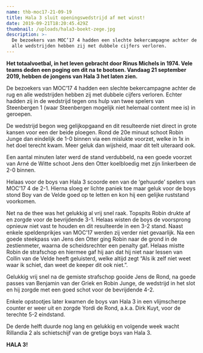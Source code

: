 ```yaml
---
name: thb-moc17-21-09-19
title: Hala 3 sluit openingswedstrijd af met winst!
date: 2019-09-21T18:20:45.429Z
thumbnail: /uploads/hala3-boekt-zege.jpg
description: >-
  De bezoekers van MOC’17 4 hadden een slechte bekercampagne achter de rug en
  alle wedstrijden hebben zij met dubbele cijfers verloren.
---
```

**Het totaalvoetbal, in het leven gebracht door Rinus Michels in 1974. Vele teams deden een poging om dit na te bootsen. Vandaag 21 september 2019, hebben de jongens van Hala 3 het laten zien.** 



De bezoekers van MOC’17 4 hadden een slechte bekercampagne achter de rug en alle wedstrijden hebben zij met dubbele cijfers verloren. Echter hadden zij in de wedstrijd tegen ons hulp van twee spelers van Steenbergen 1 (waar Steenbergen mogelijk niet helemaal content mee is) in geroepen. 

De wedstrijd begon weg gelijkopgaand en dit resulteerde niet direct in grote kansen voor een der beide ploegen. Rond de 20e minuut schoot Robin Junge dan eindelijk de 1-0 binnen via een mislukte voorzet, welke in 1x in het doel terecht kwam. Meer geluk dan wijsheid, maar dit telt uiteraard ook. 

Een aantal minuten later werd de stand verdubbeld, na een goede voorzet van Arné de Witte schoot Jens den Otter koelbloedig met zijn linkerbeen de 2-0 binnen. 

Helaas voor de boys van Hala 3 scoorde een van de ‘gehuurde’ spelers van MOC’17 4 de 2-1. Hierna sloeg er lichte paniek toe maar geluk voor de boys stond Boy van de Velde goed op te letten en kon hij een gelijke ruststand voorkomen. 

Net na de thee was het gelukkig al vrij snel raak. Topspits Robin drukte af en zorgde voor de bevrijdende 3-1. Helaas wisten de boys de voorsprong opnieuw niet vast te houden en dit resulteerde in een 3-2 stand. Naast enkele speldenprikjes van MOC’17 werden zij verder niet gevaarlijk. Na een goede steekpass van Jens den Otter ging Robin naar de grond in de zestienmeter, waarna de scheidsrechter een penalty gaf. Helaas mistte Robin de strafschop en hiermee gaf hij aan dat hij niet naar lessen van Collin van de Velde heeft geluisterd, welke altijd zegt “Als ik zelf niet weet waar ik schiet, dan weet de keeper dit ook niet.”. 

Gelukkig vrij snel na de gemiste strafschop gooide Jens de Rond, na goede passes van Benjamin van der Griek en Robin Junge, de wedstrijd in het slot en hij zorgde met een goed schot voor de bevrijdende 4-2. 

Enkele opstootjes later kwamen de boys van Hala 3 in een vlijmscherpe counter er weer uit en zorgde Yordi de Rond, a.k.a. Dirk Kuyt, voor de terechte 5-2 eindstand. 

De derde helft duurde nog lang en gelukkig en volgende week wacht Rillandia 2 als schietschijf van de gretige boys van Hala 3. 



**HALA 3!**
